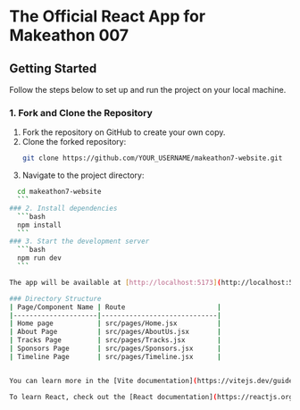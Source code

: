# The Official React App for Makeathon 007

## Getting Started

Follow the steps below to set up and run the project on your local machine.

### 1. Fork and Clone the Repository

1. Fork the repository on GitHub to create your own copy.
2. Clone the forked repository:
   ```bash
   git clone https://github.com/YOUR_USERNAME/makeathon7-website.git
    ```
3. Navigate to the project directory:
  ```bash
    cd makeathon7-website
    ```
### 2. Install dependencies
    ```bash 
    npm install
    ```
### 3. Start the development server
    ```bash
    npm run dev
    ```

The app will be available at [http://localhost:5173](http://localhost:5173). Open it on your browser and see the results

### Directory Structure
  | Page/Component Name | Route                       |
  |---------------------|-----------------------------|
  | Home page           | src/pages/Home.jsx          |
  | About Page          | src/pages/AboutUs.jsx       |
  | Tracks Page         | src/pages/Tracks.jsx        |
  | Sponsors Page       | src/pages/Sponsors.jsx      |
  | Timeline Page       | src/pages/Timeline.jsx      |


You can learn more in the [Vite documentation](https://vitejs.dev/guide/).

To learn React, check out the [React documentation](https://reactjs.org/).

